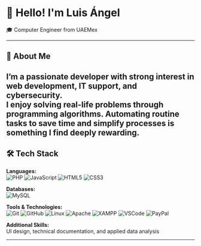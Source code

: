 # 👋 Hello! I'm Luis Ángel

🎓 Computer Engineer from UAEMex

---
## 🚀 About Me

I’m a passionate developer with strong interest in **web development**, **IT support**, and **cybersecurity**.  
I enjoy solving real-life problems through programming algorithms. Automating routine tasks to save time and simplify processes is something I find deeply rewarding.
---

## 🛠️ Tech Stack

**Languages:**  
![PHP](https://img.shields.io/badge/PHP-777BB4?style=flat&logo=php&logoColor=white)
![JavaScript](https://img.shields.io/badge/JavaScript-F7DF1E?style=flat&logo=javascript&logoColor=black)
![HTML5](https://img.shields.io/badge/HTML5-E34F26?style=flat&logo=html5&logoColor=white)
![CSS3](https://img.shields.io/badge/CSS3-1572B6?style=flat&logo=css3&logoColor=white)

**Databases:**  
![MySQL](https://img.shields.io/badge/MySQL-4479A1?style=flat&logo=mysql&logoColor=white)

**Tools & Technologies:**  
![Git](https://img.shields.io/badge/Git-F05032?style=flat&logo=git&logoColor=white)
![GitHub](https://img.shields.io/badge/GitHub-181717?style=flat&logo=github&logoColor=white)
![Linux](https://img.shields.io/badge/Linux-FCC624?style=flat&logo=linux&logoColor=black)
![Apache](https://img.shields.io/badge/Apache-D22128?style=flat&logo=apache&logoColor=white)
![XAMPP](https://img.shields.io/badge/XAMPP-FB7A24?style=flat&logo=xampp&logoColor=white)
![VSCode](https://img.shields.io/badge/VS_Code-007ACC?style=flat&logo=visual-studio-code&logoColor=white)
![PayPal](https://img.shields.io/badge/PayPal-00457C?style=flat&logo=paypal&logoColor=white)

**Additional Skills:**  
UI design, technical documentation, and applied data analysis

---
